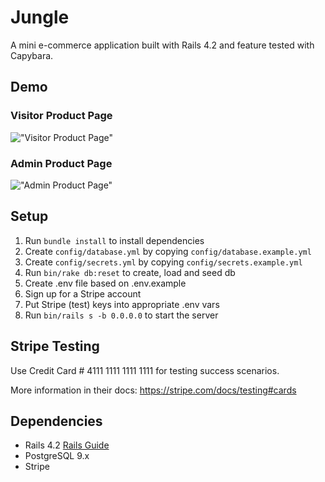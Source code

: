 # Jungle

A mini e-commerce application built with Rails 4.2 and feature tested with Capybara.

## Demo

### Visitor Product Page
!["Visitor Product Page"](https://github.com/dantan123/jungle/blob/master/docs/visitor%20product%20page.png?raw=true)

### Admin Product Page
!["Admin Product Page"](https://github.com/dantan123/jungle/blob/master/docs/admin%20product%20page.png?raw=true)

## Setup

1. Run `bundle install` to install dependencies
2. Create `config/database.yml` by copying `config/database.example.yml`
3. Create `config/secrets.yml` by copying `config/secrets.example.yml`
4. Run `bin/rake db:reset` to create, load and seed db
5. Create .env file based on .env.example
6. Sign up for a Stripe account
7. Put Stripe (test) keys into appropriate .env vars
8. Run `bin/rails s -b 0.0.0.0` to start the server

## Stripe Testing

Use Credit Card # 4111 1111 1111 1111 for testing success scenarios.

More information in their docs: <https://stripe.com/docs/testing#cards>

## Dependencies

* Rails 4.2 [Rails Guide](http://guides.rubyonrails.org/v4.2/)
* PostgreSQL 9.x
* Stripe
